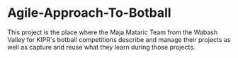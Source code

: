 # Agile-Approach-To-Botball
This project is the place where the Maja Mataric Team from the Wabash Valley for KIPR's botball competitions describe and manage their projects as well as capture and reuse what they learn during those projects. 
